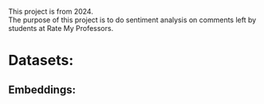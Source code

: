 This project is from 2024.<br/>
The purpose of this project is to do sentiment analysis on comments left by students at Rate My Professors.<br/>
# Datasets:
## Embeddings:

